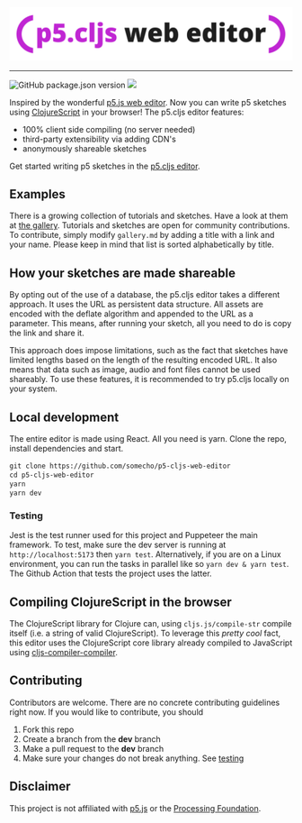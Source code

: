 <div align="center">
  <img src="./assets/banner.png/">
</div>           

---
![GitHub package.json version](https://img.shields.io/github/package-json/v/p5cljs-editor/p5cljs-editor.github.io)
![](https://github.com/p5cljs-editor/p5cljs-editor.github.io/actions/workflows/test.yml/badge.svg)

Inspired by the wonderful [p5.js web editor](https://editor.p5js.org/). Now you can write p5 sketches using [ClojureScript](https://clojurescript.org/) in your browser! The p5.cljs editor features:
- 100% client side compiling (no server needed)
- third-party extensibility via adding CDN's
- anonymously shareable sketches

Get started writing p5 sketches in the [p5.cljs editor](https://p5cljs-editor.github.io/).


## Examples
There is a growing collection of tutorials and sketches. Have a look at them at [the gallery](./gallery.md). Tutorials and sketches are open for community contributions. To contribute, simply modify `gallery.md` by adding a title with a link and your name. Please keep in mind that list is sorted alphabetically by title.

## How your sketches are made shareable
By opting out of the use of a database, the p5.cljs editor takes a different approach. It uses the URL as persistent data structure. All assets are encoded with the deflate algorithm and appended to the URL as a parameter. This means, after running your sketch, all you need to do is copy the link and share it.

This approach does impose limitations, such as the fact that sketches have limited lengths based on the length of the resulting encoded URL. It also means that data such as image, audio and font files cannot be used shareably. To use these features, it is recommended to try p5.cljs locally on your system. 

## Local development
The entire editor is made using React. All you need is yarn. Clone the repo, install dependencies and start.
```
git clone https://github.com/somecho/p5-cljs-web-editor
cd p5-cljs-web-editor
yarn 
yarn dev
```
### Testing
Jest is the test runner used for this project and Puppeteer the main framework. To test, make sure the dev server is running at `http://localhost:5173` then `yarn test`. Alternatively, if you are on a Linux environment, you can run the tasks in parallel like so `yarn dev & yarn test`. The Github Action that tests the project uses the latter.

## Compiling ClojureScript in the browser
The ClojureScript library for Clojure can, using `cljs.js/compile-str` compile itself (i.e. a string of valid ClojureScript). To leverage this _pretty cool_ fact, this editor uses the ClojureScript core library already compiled to JavaScript using [cljs-compiler-compiler](https://github.com/somecho/cljs-compiler-compiler). 

## Contributing 
Contributors are welcome. There are no concrete contributing guidelines right now. If you would like to contribute, you should 
1. Fork this repo
2. Create a branch from the **dev** branch
3. Make a pull request to the **dev** branch
4. Make sure your changes do not break anything. See [testing](#Testing)

## Disclaimer
This project is not affiliated with [p5.js](https://p5js.org/) or the [Processing Foundation](https://processing.org/).
